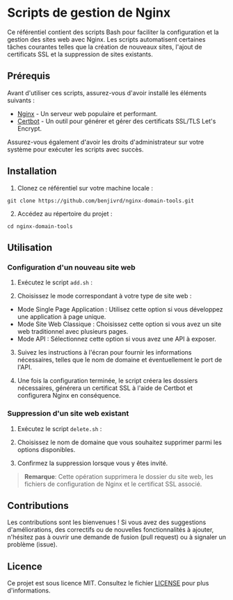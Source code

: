 # Scripts de gestion de Nginx

Ce référentiel contient des scripts Bash pour faciliter la configuration et la gestion des sites web avec Nginx. Les scripts automatisent certaines tâches courantes telles que la création de nouveaux sites, l'ajout de certificats SSL et la suppression de sites existants.

## Prérequis

Avant d'utiliser ces scripts, assurez-vous d'avoir installé les éléments suivants :

- [Nginx](https://nginx.org/) - Un serveur web populaire et performant.
- [Certbot](https://certbot.eff.org/) - Un outil pour générer et gérer des certificats SSL/TLS Let's Encrypt.

Assurez-vous également d'avoir les droits d'administrateur sur votre système pour exécuter les scripts avec succès.

## Installation

1. Clonez ce référentiel sur votre machine locale :
```shell
git clone https://github.com/benjivrd/nginx-domain-tools.git 
```
2. Accédez au répertoire du projet :
```shell
cd nginx-domain-tools
```
## Utilisation

### Configuration d'un nouveau site web

1. Exécutez le script `add.sh` :

2. Choisissez le mode correspondant à votre type de site web :
- Mode Single Page Application : Utilisez cette option si vous développez une application à page unique.
- Mode Site Web Classique : Choisissez cette option si vous avez un site web traditionnel avec plusieurs pages.
- Mode API : Sélectionnez cette option si vous avez une API à exposer.

3. Suivez les instructions à l'écran pour fournir les informations nécessaires, telles que le nom de domaine et éventuellement le port de l'API.

4. Une fois la configuration terminée, le script créera les dossiers nécessaires, générera un certificat SSL à l'aide de Certbot et configurera Nginx en conséquence.

### Suppression d'un site web existant

1. Exécutez le script `delete.sh` :


2. Choisissez le nom de domaine que vous souhaitez supprimer parmi les options disponibles.

3. Confirmez la suppression lorsque vous y êtes invité.

> **Remarque**: Cette opération supprimera le dossier du site web, les fichiers de configuration de Nginx et le certificat SSL associé.

## Contributions

Les contributions sont les bienvenues ! Si vous avez des suggestions d'améliorations, des correctifs ou de nouvelles fonctionnalités à ajouter, n'hésitez pas à ouvrir une demande de fusion (pull request) ou à signaler un problème (issue).

## Licence

Ce projet est sous licence MIT. Consultez le fichier [LICENSE](LICENSE) pour plus d'informations.
